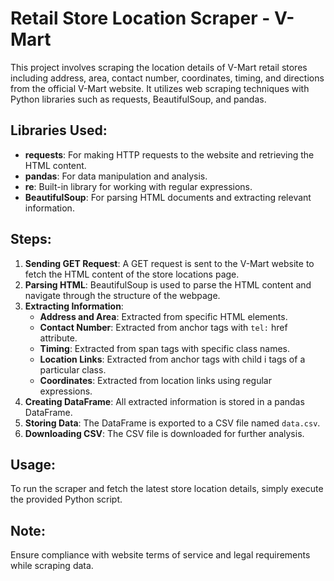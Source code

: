 # Retail Store Location Scraper - V-Mart

This project involves scraping the location details of V-Mart retail stores including address, area, contact number, coordinates, timing, and directions from the official V-Mart website. It utilizes web scraping techniques with Python libraries such as requests, BeautifulSoup, and pandas.

## Libraries Used:
- **requests**: For making HTTP requests to the website and retrieving the HTML content.
- **pandas**: For data manipulation and analysis.
- **re**: Built-in library for working with regular expressions.
- **BeautifulSoup**: For parsing HTML documents and extracting relevant information.

## Steps:
1. **Sending GET Request**: A GET request is sent to the V-Mart website to fetch the HTML content of the store locations page.
2. **Parsing HTML**: BeautifulSoup is used to parse the HTML content and navigate through the structure of the webpage.
3. **Extracting Information**:
    - **Address and Area**: Extracted from specific HTML elements.
    - **Contact Number**: Extracted from anchor tags with `tel:` href attribute.
    - **Timing**: Extracted from span tags with specific class names.
    - **Location Links**: Extracted from anchor tags with child i tags of a particular class.
    - **Coordinates**: Extracted from location links using regular expressions.
4. **Creating DataFrame**: All extracted information is stored in a pandas DataFrame.
5. **Storing Data**: The DataFrame is exported to a CSV file named `data.csv`.
6. **Downloading CSV**: The CSV file is downloaded for further analysis.

## Usage:
To run the scraper and fetch the latest store location details, simply execute the provided Python script.

## Note:
Ensure compliance with website terms of service and legal requirements while scraping data.
